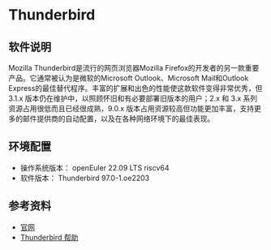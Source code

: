 # Thunderbird

## 软件说明  

Mozilla Thunderbird是流行的网页浏览器Mozilla Firefox的开发者的另一款重要产品。它通常被认为是微软的Microsoft Outlook、Microsoft Mail和Outlook Express的最佳替代程序。丰富的扩展和出色的性能使这款软件变得非常优秀，但 3.1.x 版本仍在维护中，以照顾怀旧和有必要部署旧版本的用户；2.x 和 3.x 系列资源占用很低而且已经很成熟，9.0.x 版本占用资源较高但功能更加丰富，支持更多的邮件提供商的自动配置，以及在各种网络环境下的最佳表现。

## 环境配置

- 操作系统版本： openEuler 22.09 LTS riscv64
- 软件版本： Thunderbird 97.0-1.oe2203

## 参考资料

- [官网](https://www.thunderbird.net/zh-CN/)
- [Thunderbird 帮助](https://support.mozilla.org/zh-CN/products/thunderbird)
